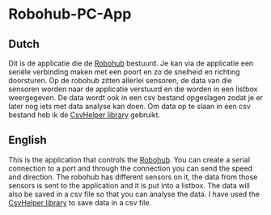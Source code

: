 # Robohub-PC-App

## Dutch
Dit is de applicatie die de [Robohub](../Motor-Controller) bestuurd.
Je kan via de applicatie een seriële verbinding maken met een poort en zo de snelheid en richting doorsturen.
Op de robohub zitten allerlei sensoren, de data van die sensoren worden naar de applicatie verstuurd en die worden in een listbox weergegeven.
De data wordt ook in een csv bestand opgeslagen zodat je er later nog iets met data analyse kan doen.
Om data op te slaan in een csv bestand heb ik de [CsvHelper library](https://github.com/JoshClose/CsvHelper) gebruikt.

## English
This is the application that controls the [Robohub](../Motor-Controller).
You can create a serial connection to a port and through the connection you can send the speed and direction.
The robohub has different sensors on it, the data from those sensors is sent to the application and it is put into a listbox.
The data will also be saved in a csv file so that you can analyse the data.
I have used the [CsvHelper library](https://github.com/JoshClose/CsvHelper) to save data in a csv file.
